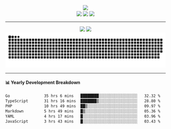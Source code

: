 <p align="center">
  <img src="https://readme-typing-svg.herokuapp.com?font=Fira+Code&pause=1000&color=FF69B4&center=true&vCenter=true&width=435&lines=%F0%9F%8F%B3%EF%B8%8F%E2%80%8D%E2%9A%A7%EF%B8%8F+BaiYi's+GitHub+Profile+%F0%9F%8F%B3%EF%B8%8F%E2%80%8D%E2%9A%A7%EF%B8%8F" />
  <br>
  <a href="https://mtf.wiki/"><img src="https://img.shields.io/static/v1?label=Gender&message=Male-To-Female&color=ff69b4&style=for-the-badge" /></a>
  <a href="https://github.com/WhiteElytra"><img src="https://img.shields.io/github/followers/WhiteElytra?label=github%20followers&logo=github&style=for-the-badge" /></a>
  <a href="https://twitter.com/WhiteElytra"><img src="https://img.shields.io/twitter/follow/WhiteElytra?label=twitter%20%40WhiteElytra&logo=twitter&style=for-the-badge" /></a>
</p>

-----

<p align="center">
  <img src="https://github-readme-stats.vercel.app/api?username=WhiteElytra&count_private=true&show_icons=true&theme=buefy" width="400" />
  <img src="https://streak-stats.demolab.com/?user=WhiteElytra" width="400" />
  <br>
  <img src="https://github.com/WhiteElytra/WhiteElytra/raw/output/github-contribution-grid-snake.svg" />
</p>

-----

#### 📊 Yearly Development Breakdown

<!--START_SECTION:waka-->

```text
Go               35 hrs 6 mins   ████████░░░░░░░░░░░░░░░░░   32.32 %
TypeScript       31 hrs 16 mins  ███████▒░░░░░░░░░░░░░░░░░   28.80 %
PHP              10 hrs 49 mins  ██▒░░░░░░░░░░░░░░░░░░░░░░   09.97 %
Markdown         5 hrs 49 mins   █▒░░░░░░░░░░░░░░░░░░░░░░░   05.36 %
YAML             4 hrs 17 mins   █░░░░░░░░░░░░░░░░░░░░░░░░   03.96 %
JavaScript       3 hrs 43 mins   █░░░░░░░░░░░░░░░░░░░░░░░░   03.43 %
```

<!--END_SECTION:waka-->
